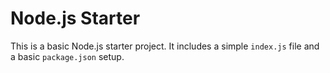 # Node.js Starter
  
  This is a basic Node.js starter project. It includes a simple `index.js` file and a basic `package.json` setup.